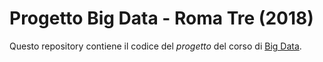 # Progetto Big Data - Roma Tre (2018)

Questo repository contiene il codice del *progetto* 
del corso di [Big Data](http://torlone.dia.uniroma3.it/bigdata/).

